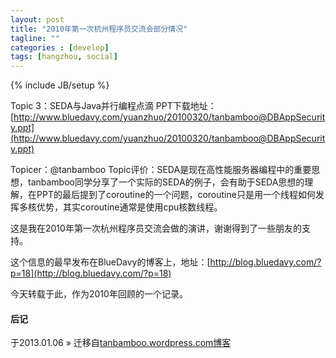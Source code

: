 ```yaml
---
layout: post
title: "2010年第一次杭州程序员交流会部分情况"
tagline: ""
categories : [develop]
tags: [hangzhou, social]
---
```

{% include JB/setup %}

Topic 3：SEDA与Java并行编程点滴
PPT下载地址：[http://www.bluedavy.com/yuanzhuo/20100320/tanbamboo@DBAppSecurity.ppt](http://www.bluedavy.com/yuanzhuo/20100320/tanbamboo@DBAppSecurity.ppt)

Topicer：@tanbamboo
Topic评价：SEDA是现在高性能服务器编程中的重要思想，tanbamboo同学分享了一个实际的SEDA的例子，会有助于SEDA思想的理解，在PPT的最后提到了coroutine的一个问题，coroutine只是用一个线程如何发挥多核优势，其实coroutine通常是使用cpu核数线程。

这是我在2010年第一次杭州程序员交流会做的演讲，谢谢得到了一些朋友的支持。

这个信息的最早发布在BlueDavy的博客上，地址：[http://blog.bluedavy.com/?p=18](http://blog.bluedavy.com/?p=18)

今天转载于此，作为2010年回顾的一个记录。

#### 后记

于2013.01.06 &raquo; 
迁移自[tanbamboo.wordpress.com博客](http://tanbamboo.wordpress.com/2011/02/13/2010年第一次杭州程序员交流会部分情况/)
